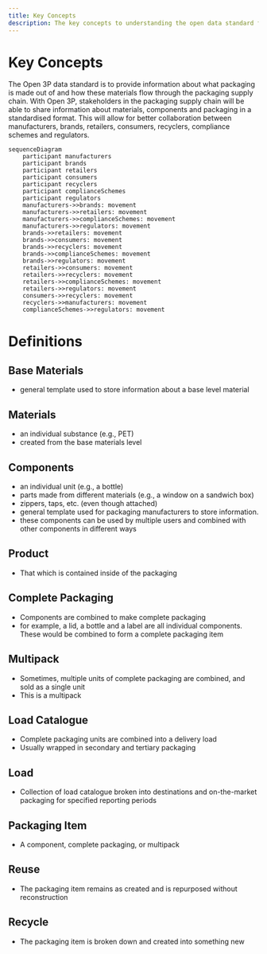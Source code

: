 ```yaml
---
title: Key Concepts
description: The key concepts to understanding the open data standard for the packaging value chain.
---
```


# Key Concepts

The Open 3P data standard is to provide information about what packaging is made out of and how these materials flow through the packaging supply chain. With Open 3P, stakeholders in the packaging supply chain will be able to share information about materials, components and packaging in a standardised format. This will allow for better collaboration between manufacturers, brands, retailers, consumers, recyclers, compliance schemes and regulators.

``` mermaid
sequenceDiagram
    participant manufacturers
    participant brands
    participant retailers
    participant consumers
    participant recyclers
    participant complianceSchemes
    participant regulators
    manufacturers->>brands: movement
    manufacturers->>retailers: movement
    manufacturers->>complianceSchemes: movement
    manufacturers->>regulators: movement
    brands->>retailers: movement
    brands->>consumers: movement
    brands->>recyclers: movement
    brands->>complianceSchemes: movement
    brands->>regulators: movement
    retailers->>consumers: movement
    retailers->>recyclers: movement
    retailers->>complianceSchemes: movement
    retailers->>regulators: movement
    consumers->>recyclers: movement
    recyclers->>manufacturers: movement
    complianceSchemes->>regulators: movement
```

# Definitions

## Base Materials
- general template used to store information about a base level material

## Materials
- an individual substance (e.g., PET)
- created from the base materials level

## Components
- an individual unit (e.g., a bottle)
- parts made from different materials (e.g., a window on a sandwich box)
- zippers, taps, etc. (even though attached)
- general template used for packaging manufacturers to store information.
- these components can be used by multiple users and combined with other components in different ways

## Product
- That which is contained inside of the packaging

## Complete Packaging
- Components are combined to make complete packaging
- for example, a lid, a bottle and a label are all individual components. These would be combined to form a complete packaging item

## Multipack
- Sometimes, multiple units of complete packaging are combined, and sold as a single unit
- This is a multipack

## Load Catalogue
- Complete packaging units are combined into a delivery load
- Usually wrapped in secondary and tertiary packaging 

## Load
- Collection of load catalogue broken into destinations and on-the-market packaging for specified reporting periods

## Packaging Item
- A component, complete packaging, or multipack 

## Reuse
- The packaging item remains as created and is repurposed without reconstruction

## Recycle
- The packaging item is broken down and created into something new



